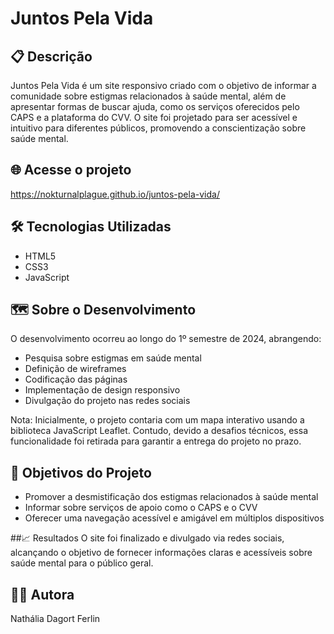 # Juntos Pela Vida

## 📋 Descrição
Juntos Pela Vida é um site responsivo criado com o objetivo de informar a comunidade sobre estigmas relacionados à saúde mental, além de apresentar formas de buscar ajuda, como os serviços oferecidos pelo CAPS e a plataforma do CVV.
O site foi projetado para ser acessível e intuitivo para diferentes públicos, promovendo a conscientização sobre saúde mental.

## 🌐 Acesse o projeto
https://nokturnalplague.github.io/juntos-pela-vida/

## 🛠️ Tecnologias Utilizadas
- HTML5
- CSS3
- JavaScript

## 🗺️ Sobre o Desenvolvimento
O desenvolvimento ocorreu ao longo do 1º semestre de 2024, abrangendo:
- Pesquisa sobre estigmas em saúde mental
- Definição de wireframes
- Codificação das páginas
- Implementação de design responsivo
- Divulgação do projeto nas redes sociais

Nota: Inicialmente, o projeto contaria com um mapa interativo usando a biblioteca JavaScript Leaflet. Contudo, devido a desafios técnicos, essa funcionalidade foi retirada para garantir a entrega do projeto no prazo.

## 🎯 Objetivos do Projeto
- Promover a desmistificação dos estigmas relacionados à saúde mental
- Informar sobre serviços de apoio como o CAPS e o CVV
- Oferecer uma navegação acessível e amigável em múltiplos dispositivos

##📈 Resultados
O site foi finalizado e divulgado via redes sociais, alcançando o objetivo de fornecer informações claras e acessíveis sobre saúde mental para o público geral.

## 🧑‍💻 Autora

Nathália Dagort Ferlin
